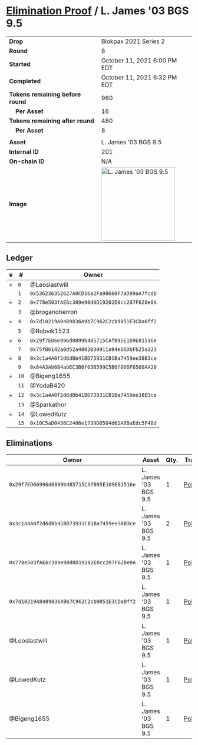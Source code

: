 # [Elimination Proof](./readme.md) / L. James &#039;03 BGS 9.5

|||
|---|---|
| **Drop** | Blokpax 2021 Series 2 |
| **Round** | 8 |
| **Started** | October 11, 2021 6:00 PM EDT |
| **Completed** | October 11, 2021 6:32 PM EDT |
| **Tokens remaining before round** | 960 |
| **&nbsp;&nbsp;&nbsp;&nbsp;Per Asset** | 16 |
| **Tokens remaining after round** | 480 |
| **&nbsp;&nbsp;&nbsp;&nbsp;Per Asset** | 8 |
| | |
| **Asset** | L. James &#039;03 BGS 9.5 |
| **Internal ID** | 201 |
| **On-chain ID** | N/A |
| **Image** | <img src="https://tcdn.blokpax.com/9484ebfa-630f-4368-b7ec-73f618d07e63/86497e46f4f72aa46a3556694f61db7c4400c541b29a487b35fca75368d32bb1.jpg" height="200" alt="L. James &#039;03 BGS 9.5" /> |

## Ledger

| 💀 | # | Owner |
| --- | --- | --- |
| 💀 | `0` | @Leoslastwill |
|  | `1` | `0x536236352627A0CD16a2Fa98660F7aD99aA7fcdb` |
| 💀 | `2` | `0x778e503fAE6c389e90d0D19202E0cc207F628e0A` |
|  | `3` | @broganoherron |
| 💀 | `4` | `0x7d10219A8489836A9b7C962C2cb9051E3CDa0ff2` |
|  | `5` | @Robvik1523 |
| 💀 | `6` | `0x29f7ED66996d0899b485715CAfB95E109E81516e` |
|  | `7` | `0x75fB6142a0d52a4802030911a94e66DbFb25a323` |
| 💀 | `8` | `0x3c1a4A0f2d6dBb41BD73931CB1Ba7459ee38B3ce` |
|  | `9` | `0x84A3Ab084abEC3B0f03B599C5B0f006F6509AA20` |
| 💀 | `10` | @Bigeng1655 |
|  | `11` | @YodaB420 |
| 💀 | `12` | `0x3c1a4A0f2d6dBb41BD73931CB1Ba7459ee38B3ce` |
|  | `13` | @Sparkathor |
| 💀 | `14` | @LowedKutz |
|  | `15` | `0x10C5aD0436C2406e1739D0504d61A8BaEdc5F48d` |


## Eliminations

| Owner | Asset | Qty. | Transaction |
| --- | --- | --- | --- |
| `0x29f7ED66996d0899b485715CAfB95E109E81516e` | L. James '03 BGS 9.5 | 1 | [Polygonscan](https://polygonscan.com/tx/0xefc804070f88ebba1758e569bc0de789ecb6041cc594eee94d2816732f33c7f4) |
| `0x3c1a4A0f2d6dBb41BD73931CB1Ba7459ee38B3ce` | L. James '03 BGS 9.5 | 2 | [Polygonscan](https://polygonscan.com/tx/0x8c98fbe1ef0f593b4555af4c8c9820e2ceb14d1d7dd754eced16b402d22c1ce6) |
| `0x778e503fAE6c389e90d0D19202E0cc207F628e0A` | L. James '03 BGS 9.5 | 1 | [Polygonscan](https://polygonscan.com/tx/0xbb8dba63ed243333ae09205b42bad626891c8784b782fb77a9b9f8c124ff04d4) |
| `0x7d10219A8489836A9b7C962C2cb9051E3CDa0ff2` | L. James '03 BGS 9.5 | 1 | [Polygonscan](https://polygonscan.com/tx/0x55772b3a108d80d8abcc94364d8ef9c2afb7cd399145a87380f342da892a8c6f) |
| @Leoslastwill | L. James '03 BGS 9.5 | 1 | [Polygonscan](https://polygonscan.com/tx/0xca130b42f5bda665c8d83fbb54e042f0ba48b37c91ed02a63840f9115d7037c7) |
| @LowedKutz | L. James '03 BGS 9.5 | 1 | [Polygonscan](https://polygonscan.com/tx/0x68c7ab005550794ec4e2671741eea2b4d8bf7247378c0555cd440c50bb0ea0c7) |
| @Bigeng1655 | L. James '03 BGS 9.5 | 1 | [Polygonscan](https://polygonscan.com/tx/0x3baa98b3aac130dfcafe80aac498487b995b199120299de450119ea8b1adbd80) |
